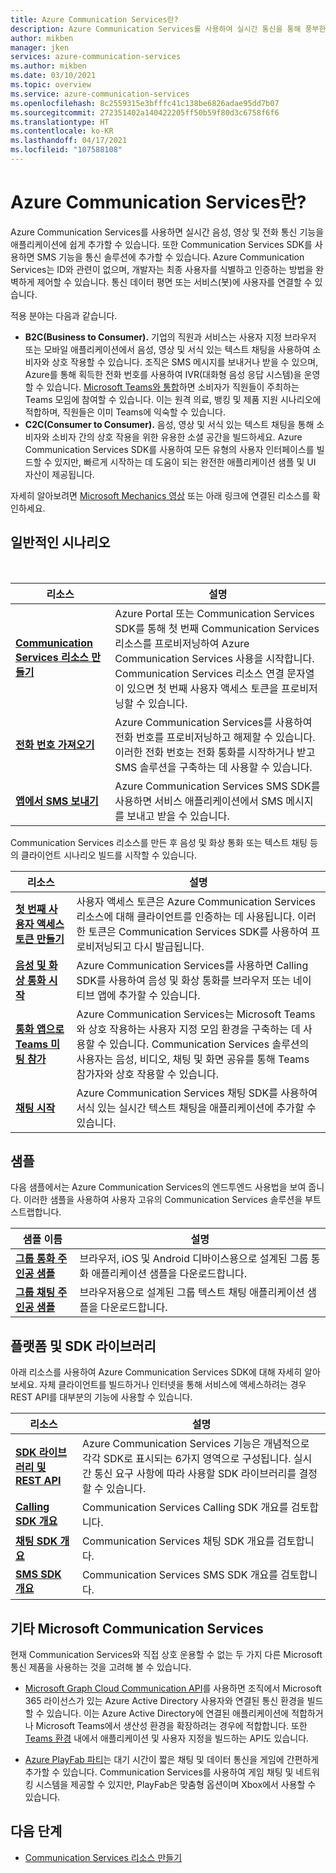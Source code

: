 ```yaml
---
title: Azure Communication Services란?
description: Azure Communication Services를 사용하여 실시간 통신을 통해 풍부한 사용자 환경을 개발하는 방법을 알아봅니다.
author: mikben
manager: jken
services: azure-communication-services
ms.author: mikben
ms.date: 03/10/2021
ms.topic: overview
ms.service: azure-communication-services
ms.openlocfilehash: 8c2559315e3bfffc41c138be6826adae95dd7b07
ms.sourcegitcommit: 272351402a140422205ff50b59f80d3c6758f6f6
ms.translationtype: HT
ms.contentlocale: ko-KR
ms.lasthandoff: 04/17/2021
ms.locfileid: "107588108"
---
```

# <a name="what-is-azure-communication-services"></a>Azure Communication Services란?

Azure Communication Services를 사용하면 실시간 음성, 영상 및 전화 통신 기능을 애플리케이션에 쉽게 추가할 수 있습니다. 또한 Communication Services SDK를 사용하면 SMS 기능을 통신 솔루션에 추가할 수 있습니다. Azure Communication Services는 ID와 관련이 없으며, 개발자는 최종 사용자를 식별하고 인증하는 방법을 완벽하게 제어할 수 있습니다. 통신 데이터 평면 또는 서비스(봇)에 사용자를 연결할 수 있습니다.

적용 분야는 다음과 같습니다.

- **B2C(Business to Consumer).** 기업의 직원과 서비스는 사용자 지정 브라우저 또는 모바일 애플리케이션에서 음성, 영상 및 서식 있는 텍스트 채팅을 사용하여 소비자와 상호 작용할 수 있습니다. 조직은 SMS 메시지를 보내거나 받을 수 있으며, Azure를 통해 획득한 전화 번호를 사용하여 IVR(대화형 음성 응답 시스템)을 운영할 수 있습니다. [Microsoft Teams와 통합](./quickstarts/voice-video-calling/get-started-teams-interop.md)하면 소비자가 직원들이 주최하는 Teams 모임에 참여할 수 있습니다. 이는 원격 의료, 뱅킹 및 제품 지원 시나리오에 적합하며, 직원들은 이미 Teams에 익숙할 수 있습니다.
- **C2C(Consumer to Consumer).** 음성, 영상 및 서식 있는 텍스트 채팅을 통해 소비자와 소비자 간의 상호 작용을 위한 유용한 소셜 공간을 빌드하세요. Azure Communication Services SDK를 사용하여 모든 유형의 사용자 인터페이스를 빌드할 수 있지만, 빠르게 시작하는 데 도움이 되는 완전한 애플리케이션 샘플 및 UI 자산이 제공됩니다.

자세히 알아보려면 [Microsoft Mechanics 영상](https://www.youtube.com/watch?v=apBX7ASurgM) 또는 아래 링크에 연결된 리소스를 확인하세요.

## <a name="common-scenarios"></a>일반적인 시나리오

<br>

| 리소스                               |설명                           |
|---                                    |---                                   |
|**[Communication Services 리소스 만들기](./quickstarts/create-communication-resource.md)**|Azure Portal 또는 Communication Services SDK를 통해 첫 번째 Communication Services 리소스를 프로비저닝하여 Azure Communication Services 사용을 시작합니다. Communication Services 리소스 연결 문자열이 있으면 첫 번째 사용자 액세스 토큰을 프로비저닝할 수 있습니다.|
|**[전화 번호 가져오기](./quickstarts/telephony-sms/get-phone-number.md)**|Azure Communication Services를 사용하여 전화 번호를 프로비저닝하고 해제할 수 있습니다. 이러한 전화 번호는 전화 통화를 시작하거나 받고 SMS 솔루션을 구축하는 데 사용할 수 있습니다.|
|**[앱에서 SMS 보내기](./quickstarts/telephony-sms/send.md)**|Azure Communication Services SMS SDK를 사용하면 서비스 애플리케이션에서 SMS 메시지를 보내고 받을 수 있습니다.|

Communication Services 리소스를 만든 후 음성 및 화상 통화 또는 텍스트 채팅 등의 클라이언트 시나리오 빌드를 시작할 수 있습니다.

| 리소스                               |설명                           |
|---                                    |---                                   |
|**[첫 번째 사용자 액세스 토큰 만들기](./quickstarts/access-tokens.md)**|사용자 액세스 토큰은 Azure Communication Services 리소스에 대해 클라이언트를 인증하는 데 사용됩니다. 이러한 토큰은 Communication Services SDK를 사용하여 프로비저닝되고 다시 발급됩니다.|
|**[음성 및 화상 통화 시작](./quickstarts/voice-video-calling/getting-started-with-calling.md)**| Azure Communication Services를 사용하면 Calling SDK를 사용하여 음성 및 화상 통화를 브라우저 또는 네이티브 앱에 추가할 수 있습니다. |
|**[통화 앱으로 Teams 미팅 참가](./quickstarts/voice-video-calling/get-started-teams-interop.md)**|Azure Communication Services는 Microsoft Teams와 상호 작용하는 사용자 지정 모임 환경을 구축하는 데 사용할 수 있습니다. Communication Services 솔루션의 사용자는 음성, 비디오, 채팅 및 화면 공유를 통해 Teams 참가자와 상호 작용할 수 있습니다.|
|**[채팅 시작](./quickstarts/chat/get-started.md)**|Azure Communication Services 채팅 SDK를 사용하여 서식 있는 실시간 텍스트 채팅을 애플리케이션에 추가할 수 있습니다.|

## <a name="samples"></a>샘플

다음 샘플에서는 Azure Communication Services의 엔드투엔드 사용법을 보여 줍니다. 이러한 샘플을 사용하여 사용자 고유의 Communication Services 솔루션을 부트스트랩합니다.
<br>

| 샘플 이름                               | 설명                           |
|---                                    |---                                   |
|**[그룹 통화 주인공 샘플](./samples/calling-hero-sample.md)**| 브라우저, iOS 및 Android 디바이스용으로 설계된 그룹 통화 애플리케이션 샘플을 다운로드합니다. |
|**[그룹 채팅 주인공 샘플](./samples/chat-hero-sample.md)**| 브라우저용으로 설계된 그룹 텍스트 채팅 애플리케이션 샘플을 다운로드합니다. |


## <a name="platforms-and-sdk-libraries"></a>플랫폼 및 SDK 라이브러리

아래 리소스를 사용하여 Azure Communication Services SDK에 대해 자세히 알아보세요. 자체 클라이언트를 빌드하거나 인터넷을 통해 서비스에 액세스하려는 경우 REST API를 대부분의 기능에 사용할 수 있습니다.

| 리소스                               | 설명                           |
|---                                    |---                                   |
|**[SDK 라이브러리 및 REST API](./concepts/sdk-options.md)**|Azure Communication Services 기능은 개념적으로 각각 SDK로 표시되는 6가지 영역으로 구성됩니다. 실시간 통신 요구 사항에 따라 사용할 SDK 라이브러리를 결정할 수 있습니다.|
|**[Calling SDK 개요](./concepts/voice-video-calling/calling-sdk-features.md)**|Communication Services Calling SDK 개요를 검토합니다.|
|**[채팅 SDK 개요](./concepts/chat/sdk-features.md)**|Communication Services 채팅 SDK 개요를 검토합니다.|
|**[SMS SDK 개요](./concepts/telephony-sms/sdk-features.md)**|Communication Services SMS SDK 개요를 검토합니다.|

## <a name="other-microsoft-communication-services"></a>기타 Microsoft Communication Services

현재 Communication Services와 직접 상호 운용할 수 없는 두 가지 다른 Microsoft 통신 제품을 사용하는 것을 고려해 볼 수 있습니다.

 - [Microsoft Graph Cloud Communication API](/graph/cloud-communications-concept-overview)를 사용하면 조직에서 Microsoft 365 라이선스가 있는 Azure Active Directory 사용자와 연결된 통신 환경을 빌드할 수 있습니다. 이는 Azure Active Directory에 연결된 애플리케이션에 적합하거나 Microsoft Teams에서 생산성 환경을 확장하려는 경우에 적합합니다. 또한 [Teams 환경](/microsoftteams/platform/?preserve-view=true&view=msteams-client-js-latest) 내에서 애플리케이션 및 사용자 지정을 빌드하는 API도 있습니다.

 - [Azure PlayFab 파티](/gaming/playfab/features/multiplayer/networking/)는 대기 시간이 짧은 채팅 및 데이터 통신을 게임에 간편하게 추가할 수 있습니다. Communication Services를 사용하여 게임 채팅 및 네트워킹 시스템을 제공할 수 있지만, PlayFab은 맞춤형 옵션이며 Xbox에서 사용할 수 있습니다.


## <a name="next-steps"></a>다음 단계

 - [Communication Services 리소스 만들기](./quickstarts/create-communication-resource.md)
